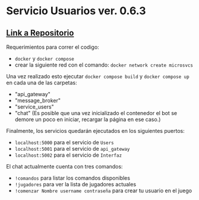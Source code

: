 # Servicio Usuarios ver. 0.6.3 
## [Link a Repositorio](https://github.com/iZeelow/ArquiSW_TareaU4)

Requerimientos para correr el codigo:
- ```docker``` y ```docker compose```
- crear la siguiente red con el comando: ```docker network create microsvcs```

Una vez realizado esto ejecutar ```docker compose build``` y ```docker compose up``` en cada una de las carpetas:
- "api_gateway"
- "message_broker"
- "service_users"
- "chat" (Es posible que una vez inicializado el contenedor el bot se demore un poco en iniciar, recargar la página en ese caso.)

Finalmente, los servicios quedarán ejecutados en los siguientes puertos:
- ```localhost:5000``` para el servicio de ```Users```
- ```localhost:5001``` para el servicio de ```api_gateway```
- ```localhost:5002``` para el servicio de ```Interfaz```

El chat actualmente cuenta con tres comandos:
- ```!comandos``` para listar los comandos disponibles
- ```!jugadores``` para ver la lista de jugadores actuales
- ```!comenzar Nombre username contraseña``` para crear tu usuario en el juego